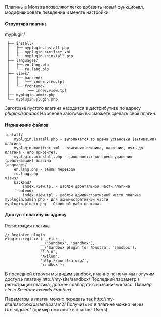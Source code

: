 Плагины в Monstra позволяют легко добавить новый функционал, модифицировать поведение и менять настройки.

#### Структура плагина

myplugin/

	 ├── install/
	 │   ├── myplugin.install.php
	 │   ├── myplugin.manifest.xml
	 │   └── myplugin.uninstall.php
	 ├── languages/
	 │   ├── en.lang.php
	 │   └── ru.lang.php
	 ├── views/
	 │   ├── backend/
	 │   │   └── index.view.tpl
	 │   └── frontend/
	 │   	  └── index.view.tpl
	 ├── myplugin.admin.php
	 └── myplugin.plugin.php

Заготовка пустого плагина находится в дистрибутиве по адресу _plugins/sandbox_
На основе заготовки вы сможете сделать свой плагин.

#### Назначение файлов
	install/   
		myplugin.install.php - выполняется во время установки (активации) плагина   
		myplugin.manifest.xml - описание планина, название, путь до плагина и его приоритет.  
		myplugin.uninstall.php - выполняется во время удаления (деактивации) плагина   
	languages/   
		en.lang.php - файлы перевода   
		ru.lang.php   
	views/   
		backend/   
			index.view.tpl - шаблон фронтальной части плагина   
		frontend/   
			index.view.tpl - шаблон административной части плагина   
	myplugin.admin.php - для административной части   
	myplugin.plugin.php - Основной файл плагина.   

#### Доступ к плагину по адресу
Регистрация плагина

```
// Register plugin
Plugin::register( __FILE__,
                __('Sandbox', 'sandbox'),
                __('Sandbox plugin for Monstra', 'sandbox'),
                '1.0.0',
                'Awilum',
                'http://monstra.org/',
                'sandbox');
```

В последней строчки мы видим sandbox, именно по нему мы получим доступ к плагину http://my-site/sandbox/
Последний параметр в регистрации плагина, должен совпадать с названием класс. 
Пример _class Sandbox extends Frontend_

Параметры в плагин можно передать так http://my-site/sandbox/param1/param2/
Получить их в плагине можно через _Uri::segment_ (пример смотрите в плагине Users)
